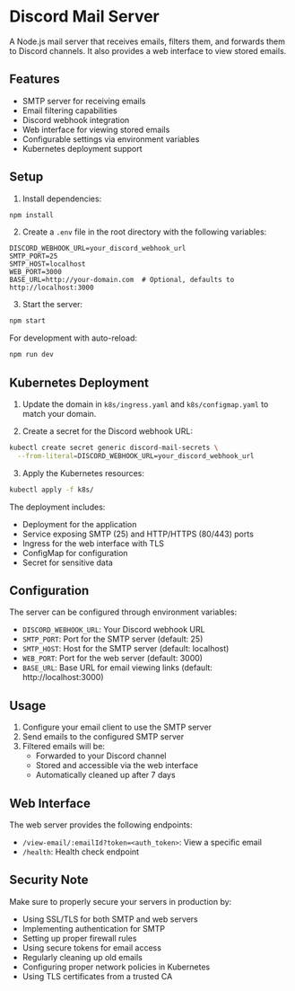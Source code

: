 # Discord Mail Server

A Node.js mail server that receives emails, filters them, and forwards them to Discord channels. It also provides a web interface to view stored emails.

## Features

- SMTP server for receiving emails
- Email filtering capabilities
- Discord webhook integration
- Web interface for viewing stored emails
- Configurable settings via environment variables
- Kubernetes deployment support

## Setup

1. Install dependencies:
```bash
npm install
```

2. Create a `.env` file in the root directory with the following variables:
```
DISCORD_WEBHOOK_URL=your_discord_webhook_url
SMTP_PORT=25
SMTP_HOST=localhost
WEB_PORT=3000
BASE_URL=http://your-domain.com  # Optional, defaults to http://localhost:3000
```

3. Start the server:
```bash
npm start
```

For development with auto-reload:
```bash
npm run dev
```

## Kubernetes Deployment

1. Update the domain in `k8s/ingress.yaml` and `k8s/configmap.yaml` to match your domain.

2. Create a secret for the Discord webhook URL:
```bash
kubectl create secret generic discord-mail-secrets \
  --from-literal=DISCORD_WEBHOOK_URL=your_discord_webhook_url
```

3. Apply the Kubernetes resources:
```bash
kubectl apply -f k8s/
```

The deployment includes:
- Deployment for the application
- Service exposing SMTP (25) and HTTP/HTTPS (80/443) ports
- Ingress for the web interface with TLS
- ConfigMap for configuration
- Secret for sensitive data

## Configuration

The server can be configured through environment variables:

- `DISCORD_WEBHOOK_URL`: Your Discord webhook URL
- `SMTP_PORT`: Port for the SMTP server (default: 25)
- `SMTP_HOST`: Host for the SMTP server (default: localhost)
- `WEB_PORT`: Port for the web server (default: 3000)
- `BASE_URL`: Base URL for email viewing links (default: http://localhost:3000)

## Usage

1. Configure your email client to use the SMTP server
2. Send emails to the configured SMTP server
3. Filtered emails will be:
   - Forwarded to your Discord channel
   - Stored and accessible via the web interface
   - Automatically cleaned up after 7 days

## Web Interface

The web server provides the following endpoints:

- `/view-email/:emailId?token=<auth_token>`: View a specific email
- `/health`: Health check endpoint

## Security Note

Make sure to properly secure your servers in production by:
- Using SSL/TLS for both SMTP and web servers
- Implementing authentication for SMTP
- Setting up proper firewall rules
- Using secure tokens for email access
- Regularly cleaning up old emails
- Configuring proper network policies in Kubernetes
- Using TLS certificates from a trusted CA 